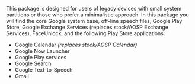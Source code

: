 This package is designed for users of legacy devices with small system partitions or those who prefer a minimalistic approach.
In this package you will find the core Google system base, off-line speech files, Google Play Store, Google Exchange Services (replaces stock/AOSP Exchange Services), FaceUnlock, and the following Play Store applications:

* Google Calendar _(replaces stock/AOSP Calendar)_
* Google Now Launcher
* Google Play services
* Google Search
* Google Text-to-Speech
* Gmail